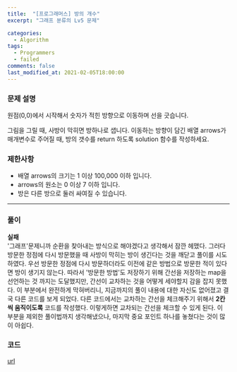 ```yaml
---
title:  "[프로그래머스] 방의 개수"
excerpt: "그래프 분류의 Lv5 문제"

categories:
  - Algorithm
tags:
  - Programmers
  - failed
comments: false
last_modified_at: 2021-02-05T18:00:00
---
```

### 문제 설명
원점(0,0)에서 시작해서 숫자가 적힌 방향으로 이동하며 선을 긋습니다.

그림을 그릴 때, 사방이 막히면 방하나로 샙니다.
이동하는 방향이 담긴 배열 arrows가 매개변수로 주어질 때, 방의 갯수를 return 하도록 solution 함수를 작성하세요.

### 제한사항
- 배열 arrows의 크기는 1 이상 100,000 이하 입니다.
- arrows의 원소는 0 이상 7 이하 입니다.
- 방은 다른 방으로 둘러 싸여질 수 있습니다.

---
### 풀이
**실패**  
'그래프'문제니까 순환을 찾아내는 방식으로 해야겠다고 생각해서 잠깐 헤맸다. 그러다 방문한 정점에 다시 방문했을 때 사방이 막히는 방이 생긴다는 것을 깨닫고 풀이를 시도하였다. 우선 방문한 정점에 다시 방문하더라도 이전에 같은 방법으로 방문한 적이 있다면 방이 생기지 않는다. 따라서 '방문한 방법'도 저장하기 위해 간선을 저장하는 map을 선언하는 것 까지는 도달했지만, 간선이 교차하는 것을 어떻게 세야할지 감을 잡지 못했다. 이 부분에서 완전하게 막혀버리니, 지금까지의 풀이 내용에 대한 자신도 없어졌고 결국 다른 코드를 보게 되었다. 다른 코드에서는 교차하는 간선을 체크해주기 위해서 **2칸씩 움직이도록** 코드를 작성했다. 이렇게하면 교차되는 간선을 체크할 수 있게 된다. 이 부분을 제외한 풀이법까지 생각해냈으나, 마지막 중요 포인트 하나를 놓쳤다는 것이 많이 아쉽다.

### 코드
[url](https://coding-insider.tistory.com/entry/%ED%94%84%EB%A1%9C%EA%B7%B8%EB%9E%98%EB%A8%B8%EC%8A%A4-5-%EB%B0%A9%EC%9D%98-%EA%B0%9C%EC%88%98-CC-%E2%98%85%E2%98%85%E2%98%85)

